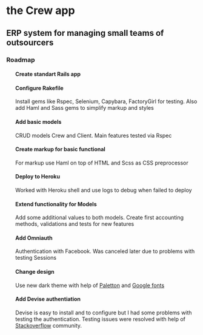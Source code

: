 <style>
  ul {
    list-style: none;
  }
</style>
<h1>the Crew app</h1>
<h2>ERP system for managing small teams of outsourcers</h2>
<h3>Roadmap</h3>

<ul style=>
  <li>
    <h4>Create standart Rails app
  </li>
  <li>
    <h4>Configure Rakefile</h4>
    <p>Install gems like Rspec, Selenium, Capybara, FactoryGirl for testing. Also add Haml and Sass gems to simplify markup and styles</p>
  </li>
  <li>
    <h4>Add basic models</h4>
    <p>CRUD models Crew and Client. Main features tested via Rspec</p>
  </li>
  <li>
    <h4>Create markup for basic functional</h4>
    <p>For markup use Haml on top of HTML and Scss as CSS preprocessor</>
  </li>
  <li>
    <h4>Deploy to Heroku</h4>
    <p>Worked with Heroku shell and use logs to debug when failed to deploy</p>
  </li>
  <li>
    <h4>Extend functionality for Models</h4>
    <p>Add some additional values to both models. Create first accounting methods, validations and tests for new features</p>
  </li>
  <li>
    <h4>Add Omniauth</h4> 
    <p>Authentication with Facebook. Was canceled later due to problems with testing Sessions</p>
  </li>
  <li>
    <h4>Change design</h4>
    <p>Use new dark theme with help of <a href='http://paletton.com/'>Paletton</a> and <a         href='http://www.google.com/fonts' for set up colors and fonts>Google fonts</a></p>
  </li>
  </hr>
  <li>
    <h4>Add Devise authentiation</h4>
    <p>Devise is easy to install and to configure but I had some problems with testing the authentication.
    Testing issues were resolved with help of <a href='stackoverflow.com'>Stackoverflow</a> community.
    </p>
  </li>
</ul>
